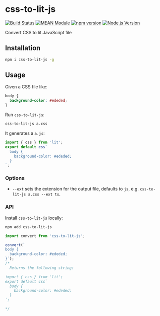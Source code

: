 # css-to-lit-js

[![Build Status](https://github.com/mgenware/css-to-lit-js/workflows/Build/badge.svg)](https://github.com/mgenware/css-to-lit-js/actions)
[![MEAN Module](https://img.shields.io/badge/MEAN%20Module-TypeScript-blue.svg?style=flat-square)](https://github.com/mgenware/MEAN-Module)
[![npm version](https://img.shields.io/npm/v/css-to-lit-js.svg?style=flat-square)](https://npmjs.com/package/css-to-lit-js)
[![Node.js Version](http://img.shields.io/node/v/css-to-lit-js.svg?style=flat-square)](https://nodejs.org/en/)

Convert CSS to lit JavaScript file

## Installation

```sh
npm i css-to-lit-js -g
```

## Usage

Given a CSS file like:

```css
body {
  background-color: #ededed;
}
```

Run `css-to-lit-js`:

```sh
css-to-lit-js a.css
```

It generates a `a.js`:

```js
import { css } from 'lit';
export default css`
  body {
    background-color: #ededed;
  }
`;
```

### Options

- `--ext` sets the extension for the output file, defaults to `js`, e.g. `css-to-lit-js a.css --ext ts`.

### API

Install `css-to-lit-js` locally:

```sh
npm add css-to-lit-js
```

```ts
import convert from 'css-to-lit-js';

convert(`
body {
  background-color: #ededed;
}`);
/*
  Returns the following string:

import { css } from 'lit';
export default css`
  body {
    background-color: #ededed;
  }
`;

*/
```
